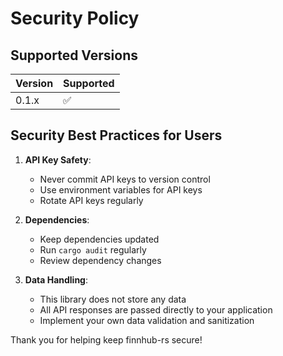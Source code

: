 # Security Policy

## Supported Versions

| Version | Supported          |
| ------- | ------------------ |
| 0.1.x   | :white_check_mark: |

## Security Best Practices for Users

1. **API Key Safety**:
   - Never commit API keys to version control
   - Use environment variables for API keys
   - Rotate API keys regularly

2. **Dependencies**:
   - Keep dependencies updated
   - Run `cargo audit` regularly
   - Review dependency changes

3. **Data Handling**:
   - This library does not store any data
   - All API responses are passed directly to your application
   - Implement your own data validation and sanitization

Thank you for helping keep finnhub-rs secure!
